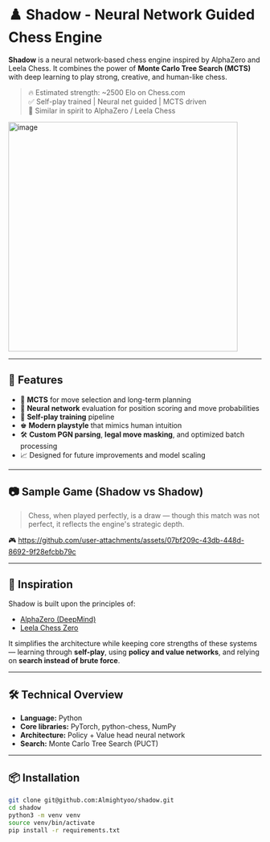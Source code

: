 # ♟️ Shadow - Neural Network Guided Chess Engine

**Shadow** is a neural network-based chess engine inspired by AlphaZero and Leela Chess. It combines the power of **Monte Carlo Tree Search (MCTS)** with deep learning to play strong, creative, and human-like chess.

> 🔥 Estimated strength: ~2500 Elo on Chess.com  
> ✅ Self-play trained | Neural net guided | MCTS driven  
> 🧠 Similar in spirit to AlphaZero / Leela Chess

<img width="456" alt="image" src="https://github.com/user-attachments/assets/e96bee46-4092-4728-a70b-8cd0b595c35e" />


---

## 🚀 Features

- 🌲 **MCTS** for move selection and long-term planning
- 🧠 **Neural network** evaluation for position scoring and move probabilities
- 🔁 **Self-play training** pipeline
- ♚ **Modern playstyle** that mimics human intuition
- 🛠️ **Custom PGN parsing**, **legal move masking**, and optimized batch processing
- 📈 Designed for future improvements and model scaling

---

## 📷 Sample Game (Shadow vs Shadow)

> Chess, when played perfectly, is a draw — though this match was not perfect, it reflects the engine's strategic depth.

🎮 https://github.com/user-attachments/assets/07bf209c-43db-448d-8692-9f28efcbb79c

---

## 🧬 Inspiration

Shadow is built upon the principles of:
- [AlphaZero (DeepMind)](https://deepmind.com/research/highlighted-research/alphago)
- [Leela Chess Zero](https://lichess.org/team/lc0-leela-chess-zero)

It simplifies the architecture while keeping core strengths of these systems — learning through **self-play**, using **policy and value networks**, and relying on **search instead of brute force**.

---

## 🛠️ Technical Overview

- **Language:** Python
- **Core libraries:** PyTorch, python-chess, NumPy
- **Architecture:** Policy + Value head neural network
- **Search:** Monte Carlo Tree Search (PUCT)

---

## 📦 Installation

```bash
git clone git@github.com:Almightyoo/shadow.git
cd shadow
python3 -m venv venv
source venv/bin/activate
pip install -r requirements.txt
